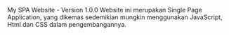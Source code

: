 My SPA Website - Version 1.0.0
Website ini merupakan Single Page Application, yang dikemas sedemikian mungkin menggunakan JavaScript, Html dan CSS dalam pengembangannya.
